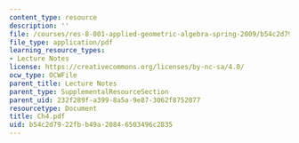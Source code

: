 ```yaml
---
content_type: resource
description: ''
file: /courses/res-8-001-applied-geometric-algebra-spring-2009/b54c2d7922fbb49a20846503496c2835_Ch4.pdf
file_type: application/pdf
learning_resource_types:
- Lecture Notes
license: https://creativecommons.org/licenses/by-nc-sa/4.0/
ocw_type: OCWFile
parent_title: Lecture Notes
parent_type: SupplementalResourceSection
parent_uid: 232f289f-a399-8a5a-9e87-3062f8752077
resourcetype: Document
title: Ch4.pdf
uid: b54c2d79-22fb-b49a-2084-6503496c2835
---
```

